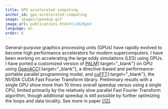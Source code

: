 ```yaml
---
title: GPU accelerated computing
anchor_id: gpu-accelerated-computing
image: images/speedup.gif
image_url: publications.html#li2020gmd
language: en
order: 6
---
```


General-purpose graphics processing units (GPUs) have rapidly evolved to become high performance accelerators for modern supercomputers. I have been working on accelerating the large eddy simulations (LES) using GPUs. I have ported a customized version of [PALM](https://palm.muk.uni-hannover.de/trac){:target="_blank"} on GPU using [OpenACC](https://www.openacc.org){:target="_blank"}, a directive-based and performance-portable parallel programming model, and [cuFFT](https://developer.nvidia.com/cufft){:target="_blank"}, the NVIDIA CUDA Fast Fourier Transform library. Preliminary results with a single GPU show more than 10 times overall speedup versus using a single CPU, limited primarily by the relatively slow parallel Fast Fourier Transform algorithm, though additional speedup is still possible by further optimizing the loops and data locality. See more in paper [[12]](publications.html#li2020gmd").
